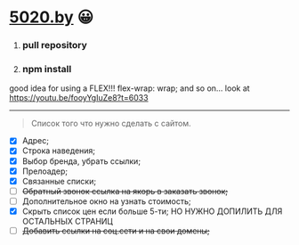 # [5020.by](https://5020.by) :grinning:
1. ### pull repository
1. ### npm install

good idea for using a FLEX!!! flex-wrap: wrap; and so on... look at https://youtu.be/fooyYgIuZe8?t=6033
______________________________________________________________________________________________

> Список того что нужно сделать
> с сайтом.
- [x] Адрес;
- [x] Строка наведения;
- [x] Выбор бренда, убрать ссылки;
- [x] Прелоадер;
- [x] Связанные списки;
- [ ] ~~Обратный звонок ссылка на якорь в заказать звонок;~~
- [ ] Дополнительное окно на узнать стоимость;
- [x] Скрыть список цен если больше 5-ти; НО НУЖНО ДОПИЛИТЬ ДЛЯ ОСТАЛЬНЫХ СТРАНИЦ
- [ ] ~~Добавить ссылки на соц.сети и на свои домены;~~